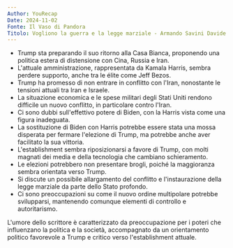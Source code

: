 ```yaml
---
Author: YouRecap
Date: 2024-11-02
Fonte: Il Vaso di Pandora
Titolo: Vogliono la guerra e la legge marziale - Armando Savini Davide Rossi
---
```


- Trump sta preparando il suo ritorno alla Casa Bianca, proponendo una politica estera di distensione con Cina, Russia e Iran.
- L'attuale amministrazione, rappresentata da Kamala Harris, sembra perdere supporto, anche tra le élite come Jeff Bezos.
- Trump ha promesso di non entrare in conflitto con l'Iran, nonostante le tensioni attuali tra Iran e Israele.
- La situazione economica e le spese militari degli Stati Uniti rendono difficile un nuovo conflitto, in particolare contro l'Iran.
- Ci sono dubbi sull'effettivo potere di Biden, con la Harris vista come una figura inadeguata.
- La sostituzione di Biden con Harris potrebbe essere stata una mossa disperata per fermare l'elezione di Trump, ma potrebbe anche aver facilitato la sua vittoria.
- L'establishment sembra riposizionarsi a favore di Trump, con molti magnati dei media e della tecnologia che cambiano schieramento.
- Le elezioni potrebbero non presentare brogli, poiché la maggioranza sembra orientata verso Trump.
- Si discute un possibile allargamento del conflitto e l'instaurazione della legge marziale da parte dello Stato profondo.
- Ci sono preoccupazioni su come il nuovo ordine multipolare potrebbe svilupparsi, mantenendo comunque elementi di controllo e autoritarismo.

L'umore dello scrittore è caratterizzato da preoccupazione per i poteri che influenzano la politica e la società, accompagnato da un orientamento politico favorevole a Trump e critico verso l'establishment attuale.
